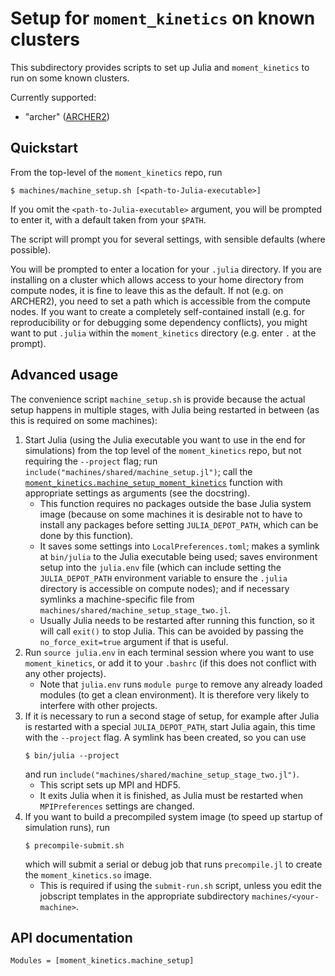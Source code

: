Setup for `moment_kinetics` on known clusters
=============================================

This subdirectory provides scripts to set up Julia and `moment_kinetics` to run
on some known clusters.

Currently supported:
* "archer" ([ARCHER2](https://www.archer2.ac.uk/))

Quickstart
----------

From the top-level of the `moment_kinetics` repo, run
```shell
$ machines/machine_setup.sh [<path-to-Julia-executable>]
```
If you omit the `<path-to-Julia-executable>` argument, you will be prompted to
enter it, with a default taken from your `$PATH`.

The script will prompt you for several settings, with sensible defaults (where
possible).

You will be prompted to enter a location for your `.julia` directory. If you
are installing on a cluster which allows access to your home directory from
compute nodes, it is fine to leave this as the default. If not (e.g. on
ARCHER2), you need to set a path which is accessible from the compute nodes.
If you want to create a completely self-contained install (e.g. for
reproducibility or for debugging some dependency conflicts), you might want to
put `.julia` within the `moment_kinetics` directory (e.g. enter `.` at the
prompt).

Advanced usage
--------------

The convenience script `machine_setup.sh` is provide because the actual setup
happens in multiple stages, with Julia being restarted in between (as this is
required on some machines):
1. Start Julia (using the Julia executable you want to use in the end for
   simulations) from the top level of the `moment_kinetics` repo, but not
   requiring the `--project` flag; run
   `include("machines/shared/machine_setup.jl")`; call the
   [`moment_kinetics.machine_setup_moment_kinetics`](@ref) function with
   appropriate settings as arguments (see the docstring).
     * This function requires no packages outside the base Julia system image
       (because on some machines it is desirable not to have to install any
       packages before setting `JULIA_DEPOT_PATH`, which can be done by this
       function).
     * It saves some settings into `LocalPreferences.toml`; makes a symlink at
       `bin/julia` to the Julia executable being used; saves environment setup
        into the `julia.env` file (which can include setting the
        `JULIA_DEPOT_PATH` environment variable to ensure the `.julia`
        directory is accessible on compute nodes); and if necessary symlinks a
        machine-specific file from
        `machines/shared/machine_setup_stage_two.jl`.
     * Usually Julia needs to be restarted after running this function, so it
       will call `exit()` to stop Julia. This can be avoided by passing the
       `no_force_exit=true` argument if that is useful.
2. Run `source julia.env` in each terminal session where you want to use
   `moment_kinetics`, or add it to your `.bashrc` (if this does not conflict
   with any other projects).
     * Note that `julia.env` runs `module purge` to remove any already loaded
       modules (to get a clean environment). It is therefore very likely to
       interfere with other projects.
3. If it is necessary to run a second stage of setup, for example after Julia
   is restarted with a special `JULIA_DEPOT_PATH`, start Julia again, this time
   with the `--project` flag. A symlink has been created, so you can use
   ```shell
   $ bin/julia --project
   ```
   and run `include("machines/shared/machine_setup_stage_two.jl")`.
     * This script sets up MPI and HDF5.
     * It exits Julia when it is finished, as Julia must be restarted when
       `MPIPreferences` settings are changed.
4. If you want to build a precompiled system image (to speed up startup of
   simulation runs), run
   ```shell
   $ precompile-submit.sh
   ```
   which will submit a serial or debug job that runs `precompile.jl` to create
   the `moment_kinetics.so` image.
     * This is required if using the `submit-run.sh` script, unless you edit
       the jobscript templates in the appropriate subdirectory
       `machines/<your-machine>`.

API documentation
-----------------

```@autodocs
Modules = [moment_kinetics.machine_setup]
```
